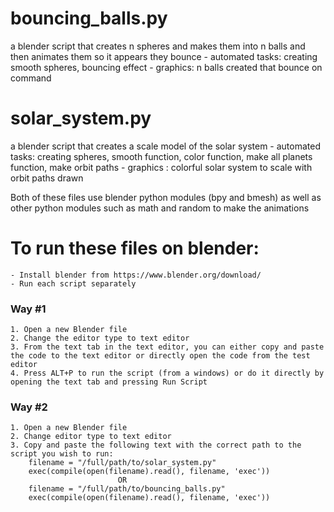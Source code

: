 # bouncing_balls.py
 a blender script  that creates n spheres and makes them into n balls and then animates them so it appears they bounce
    - automated tasks: creating smooth spheres, bouncing effect
    - graphics: n balls created that bounce on command



# solar_system.py
a blender script that creates a scale model of the solar system
    - automated tasks: creating spheres, smooth function, color function, make all planets function, make orbit paths
    - graphics : colorful solar system to scale with orbit paths drawn
	


Both of these files use blender python modules (bpy and bmesh) as well as other python modules such as math and random to make the animations

# To run these files on blender:
	- Install blender from https://www.blender.org/download/
	- Run each script separately
### Way #1 
    1. Open a new Blender file
    2. Change the editor type to text editor
    3. From the text tab in the text editor, you can either copy and paste the code to the text editor or directly open the code from the test editor
    4. Press ALT+P to run the script (from a windows) or do it directly by opening the text tab and pressing Run Script
### Way #2
    1. Open a new Blender file
    2. Change editor type to text editor
    3. Copy and paste the following text with the correct path to the script you wish to run:
        filename = "/full/path/to/solar_system.py"
        exec(compile(open(filename).read(), filename, 'exec'))
                            OR
        filename = "/full/path/to/bouncing_balls.py"
        exec(compile(open(filename).read(), filename, 'exec'))
